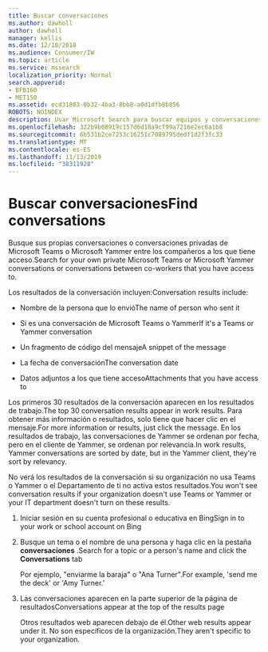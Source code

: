 ```yaml
---
title: Buscar conversaciones
ms.author: dawholl
author: dawholl
manager: kellis
ms.date: 12/18/2018
ms.audience: Consumer/IW
ms.topic: article
ms.service: mssearch
localization_priority: Normal
search.appverid:
- BFB160
- MET150
ms.assetid: ecd31803-0b32-4ba3-8bb8-a0d1dfb8b856
ROBOTS: NOINDEX
description: Usar Microsoft Search para buscar equipos y conversaciones de Yammer y los detalles que verá
ms.openlocfilehash: 322b9b08919c157d6d18a9cf99a7216e2ec6a1b8
ms.sourcegitcommit: 6b531b2ce7253c16251c7089795dedf1d2f3fc33
ms.translationtype: MT
ms.contentlocale: es-ES
ms.lasthandoff: 11/13/2019
ms.locfileid: "38311928"
---
```

# <a name="find-conversations"></a><span data-ttu-id="07621-103">Buscar conversaciones</span><span class="sxs-lookup"><span data-stu-id="07621-103">Find conversations</span></span>

<span data-ttu-id="07621-104">Busque sus propias conversaciones o conversaciones privadas de Microsoft Teams o Microsoft Yammer entre los compañeros a los que tiene acceso.</span><span class="sxs-lookup"><span data-stu-id="07621-104">Search for your own private Microsoft Teams or Microsoft Yammer conversations or conversations between co-workers that you have access to.</span></span>
  
<span data-ttu-id="07621-105">Los resultados de la conversación incluyen:</span><span class="sxs-lookup"><span data-stu-id="07621-105">Conversation results include:</span></span>
  
- <span data-ttu-id="07621-106">Nombre de la persona que lo envió</span><span class="sxs-lookup"><span data-stu-id="07621-106">The name of person who sent it</span></span>
    
- <span data-ttu-id="07621-107">Si es una conversación de Microsoft Teams o Yammer</span><span class="sxs-lookup"><span data-stu-id="07621-107">If it's a Teams or Yammer conversation</span></span>
    
- <span data-ttu-id="07621-108">Un fragmento de código del mensaje</span><span class="sxs-lookup"><span data-stu-id="07621-108">A snippet of the message</span></span>
    
- <span data-ttu-id="07621-109">La fecha de conversación</span><span class="sxs-lookup"><span data-stu-id="07621-109">The conversation date</span></span>
    
- <span data-ttu-id="07621-110">Datos adjuntos a los que tiene acceso</span><span class="sxs-lookup"><span data-stu-id="07621-110">Attachments that you have access to</span></span>
    
<span data-ttu-id="07621-111">Los primeros 30 resultados de la conversación aparecen en los resultados de trabajo.</span><span class="sxs-lookup"><span data-stu-id="07621-111">The top 30 conversation results appear in work results.</span></span> <span data-ttu-id="07621-112">Para obtener más información o resultados, solo tiene que hacer clic en el mensaje.</span><span class="sxs-lookup"><span data-stu-id="07621-112">For more information or results, just click the message.</span></span> <span data-ttu-id="07621-113">En los resultados de trabajo, las conversaciones de Yammer se ordenan por fecha, pero en el cliente de Yammer, se ordenan por relevancia.</span><span class="sxs-lookup"><span data-stu-id="07621-113">In work results, Yammer conversations are sorted by date, but in the Yammer client, they're sort by relevancy.</span></span>
  
<span data-ttu-id="07621-114">No verá los resultados de la conversación si su organización no usa Teams o Yammer o el Departamento de ti no activa estos resultados.</span><span class="sxs-lookup"><span data-stu-id="07621-114">You won't see conversation results if your organization doesn't use Teams or Yammer or your IT department doesn't turn on these results.</span></span>
  
1. <span data-ttu-id="07621-115">Iniciar sesión en su cuenta profesional o educativa en Bing</span><span class="sxs-lookup"><span data-stu-id="07621-115">Sign in to your work or school account on Bing</span></span>
    
2. <span data-ttu-id="07621-116">Busque un tema o el nombre de una persona y haga clic en la pestaña **conversaciones** .</span><span class="sxs-lookup"><span data-stu-id="07621-116">Search for a topic or a person's name and click the **Conversations** tab</span></span> 
    
    <span data-ttu-id="07621-117">Por ejemplo, "enviarme la baraja" o "Ana Turner".</span><span class="sxs-lookup"><span data-stu-id="07621-117">For example, 'send me the deck' or 'Amy Turner.'</span></span>
    
3. <span data-ttu-id="07621-118">Las conversaciones aparecen en la parte superior de la página de resultados</span><span class="sxs-lookup"><span data-stu-id="07621-118">Conversations appear at the top of the results page</span></span>
    
    <span data-ttu-id="07621-119">Otros resultados web aparecen debajo de él.</span><span class="sxs-lookup"><span data-stu-id="07621-119">Other web results appear under it.</span></span> <span data-ttu-id="07621-120">No son específicos de la organización.</span><span class="sxs-lookup"><span data-stu-id="07621-120">They aren't specific to your organization.</span></span>
    


